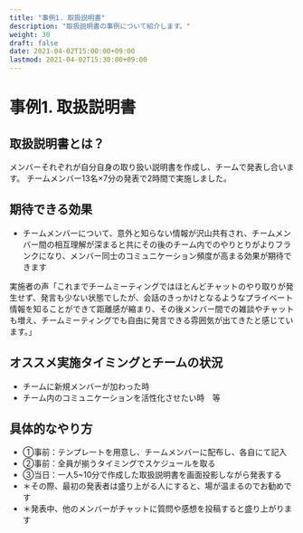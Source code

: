 ```yaml
---
title: "事例1. 取扱説明書"
description: "取扱説明書の事例について紹介します。"
weight: 30
draft: false
date: 2021-04-02T15:00:00+09:00
lastmod: 2021-04-02T15:30:00+09:00
---
```


# 事例1. 取扱説明書

## 取扱説明書とは？

メンバーそれぞれが自分自身の取り扱い説明書を作成し、チームで発表し合います。
チームメンバー13名×7分の発表で2時間で実施しました。

## 期待できる効果

- チームメンバーについて、意外と知らない情報が沢山共有され、チームメンバー間の相互理解が深まると共にその後のチーム内でのやりとりがよりフランクになり、メンバー同士のコミュニケーション頻度が高まる効果が期待できます

実施者の声「これまでチームミーティングではほとんどチャットのやり取りが発生せず、発言も少ない状態でしたが、会話のきっかけとなるようなプライベート情報を知ることができて距離感が縮まり、その後メンバー間での雑談やチャットも増え、チームミーティングでも自由に発言できる雰囲気が出てきたと感じています。」

## オススメ実施タイミングとチームの状況

-  チームに新規メンバーが加わった時
- チーム内のコミュニケーションを活性化させたい時　等

## 具体的なやり方
- ①事前：テンプレートを用意し、チームメンバーに配布し、各自にて記入
- ②事前：全員が揃うタイミングでスケジュールを取る
- ③当日：一人5~10分で作成した取扱説明書を画面投影しながら発表する
- ＊その際、最初の発表者は盛り上がる人にすると、場が温まるのでお勧めです
- ＊発表中、他のメンバーがチャットに質問や感想を投稿すると盛り上がります




